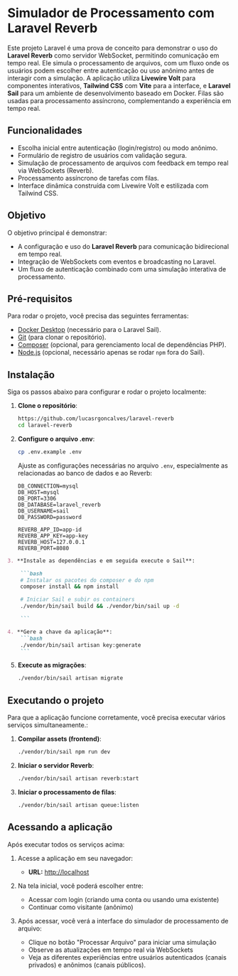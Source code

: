 # Simulador de Processamento com Laravel Reverb

Este projeto Laravel é uma prova de conceito para demonstrar o uso do **Laravel Reverb** como servidor WebSocket, permitindo comunicação em tempo real. Ele simula o processamento de arquivos, com um fluxo onde os usuários podem escolher entre autenticação ou uso anônimo antes de interagir com a simulação. A aplicação utiliza **Livewire Volt** para componentes interativos, **Tailwind CSS** com **Vite** para a interface, e **Laravel Sail** para um ambiente de desenvolvimento baseado em Docker. Filas são usadas para processamento assíncrono, complementando a experiência em tempo real.

## Funcionalidades

-   Escolha inicial entre autenticação (login/registro) ou modo anônimo.
-   Formulário de registro de usuários com validação segura.
-   Simulação de processamento de arquivos com feedback em tempo real via WebSockets (Reverb).
-   Processamento assíncrono de tarefas com filas.
-   Interface dinâmica construída com Livewire Volt e estilizada com Tailwind CSS.

## Objetivo

O objetivo principal é demonstrar:

-   A configuração e uso do **Laravel Reverb** para comunicação bidirecional em tempo real.
-   Integração de WebSockets com eventos e broadcasting no Laravel.
-   Um fluxo de autenticação combinado com uma simulação interativa de processamento.

## Pré-requisitos

Para rodar o projeto, você precisa das seguintes ferramentas:

-   [Docker Desktop](https://www.docker.com/products/docker-desktop/) (necessário para o Laravel Sail).
-   [Git](https://git-scm.com/) (para clonar o repositório).
-   [Composer](https://getcomposer.org/) (opcional, para gerenciamento local de dependências PHP).
-   [Node.js](https://nodejs.org/) (opcional, necessário apenas se rodar `npm` fora do Sail).

## Instalação

Siga os passos abaixo para configurar e rodar o projeto localmente:

1. **Clone o repositório**:

    ```bash
    https://github.com/lucasrgoncalves/laravel-reverb
    cd laravel-reverb
    ```

2. **Configure o arquivo .env**:

    ```bash
    cp .env.example .env
    ```

    Ajuste as configurações necessárias no arquivo `.env`, especialmente as relacionadas ao banco de dados e ao Reverb:

    ```
    DB_CONNECTION=mysql
    DB_HOST=mysql
    DB_PORT=3306
    DB_DATABASE=laravel_reverb
    DB_USERNAME=sail
    DB_PASSWORD=password

    REVERB_APP_ID=app-id
    REVERB_APP_KEY=app-key
    REVERB_HOST=127.0.0.1
    REVERB_PORT=8080
    ```

````markdown
3. **Instale as dependências e em seguida execute o Sail**:

    ```bash
    # Instalar os pacotes do composer e do npm
    composer install && npm install

    # Iniciar Sail e subir os containers
    ./vendor/bin/sail build && ./vendor/bin/sail up -d

    ```

4. **Gere a chave da aplicação**:
    ```bash
    ./vendor/bin/sail artisan key:generate
    ```
````

5. **Execute as migrações**:
    ```bash
    ./vendor/bin/sail artisan migrate
    ```

## Executando o projeto

Para que a aplicação funcione corretamente, você precisa executar vários serviços simultaneamente.:

1. **Compilar assets (frontend)**:

    ```bash
    ./vendor/bin/sail npm run dev
    ```

2. **Iniciar o servidor Reverb**:

    ```bash
    ./vendor/bin/sail artisan reverb:start
    ```

3. **Iniciar o processamento de filas**:
    ```bash
    ./vendor/bin/sail artisan queue:listen
    ```

## Acessando a aplicação

Após executar todos os serviços acima:

1. Acesse a aplicação em seu navegador:

    - **URL:** [http://localhost](http://localhost)

2. Na tela inicial, você poderá escolher entre:

    - Acessar com login (criando uma conta ou usando uma existente)
    - Continuar como visitante (anônimo)

3. Após acessar, você verá a interface do simulador de processamento de arquivo:
    - Clique no botão "Processar Arquivo" para iniciar uma simulação
    - Observe as atualizações em tempo real via WebSockets
    - Veja as diferentes experiências entre usuários autenticados (canais privados) e anônimos (canais públicos).
